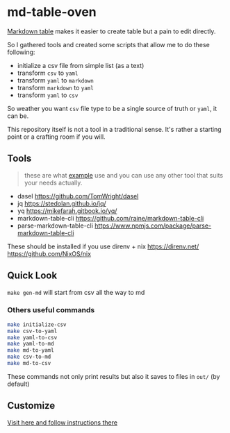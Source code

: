 # md-table-oven

[Markdown table](https://docs.github.com/en/get-started/writing-on-github/working-with-advanced-formatting/organizing-information-with-tables) makes it easier to create table but a pain to edit directly.

So I gathered tools and created some scripts that allow me to do these following:
- initialize a csv file from simple list (as a text)
- transform `csv` to `yaml`
- transform `yaml` to `markdown`
- transform `markdown` to `yaml`
- transform `yaml` to `csv`

So weather you want `csv` file type to be a single source of truth or `yaml`, it can be.

This repository itself is not a tool in a traditional sense.
It's rather a starting point or a crafting room if you will.

## Tools
> these are what [example](./example) use and you can use any other tool that suits your needs actually.

- dasel
https://github.com/TomWright/dasel
- jq
https://stedolan.github.io/jq/
- yq
https://mikefarah.gitbook.io/yq/
- markdown-table-cli
https://github.com/raine/markdown-table-cli
- parse-markdown-table-cli
https://www.npmjs.com/package/parse-markdown-table-cli

These should be installed if you use direnv + nix
https://direnv.net/ 
https://github.com/NixOS/nix

## Quick Look
`make gen-md` will start from csv all the way to md

### Others useful commands
```bash
make initialize-csv
make csv-to-yaml
make yaml-to-csv
make yaml-to-md
make md-to-yaml
make csv-to-md
make md-to-csv
```

These commands not only print results but also it saves to files in `out/` (by default)

## Customize
[Visit here and follow instructions there](./yours/README.md#start-crafting)
